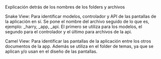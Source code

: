 Explicación detrás de los nombres de los folders y archivos

Snake View: Para identificar modelos, controlador y API de las pantallas de la aplicación en sí. Se pone el nombre del archivo seguido de lo que es, ejemplo: _harry, _app, _api. El primero se utiliza para los modelos, el segundo para el controlador y el último para archivos de la api.

Camel View: Para identificar las pantallas de la aplicación entre los otros documentos de la app. Además se utiliza en el folder de temas, ya que se aplican y/o usan en el diseño de las pantallas.

